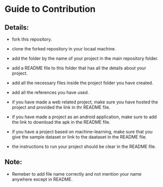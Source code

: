 <h1 align="centre">Guide to Contribution</h1>


Details:
---

- fork this repository.

- clone the forked repository in your locaal machine.

- add the folder by the name of your project in the main repository folder.

- add a README file to this folder that has all the details about your project.

- add all the necessary files inside the project folder you have created.

- add all the references you have used.

- if you have made a web related project, make sure you have hosted the project and provided the link in thr README file.

- if you have made a project as an android application, make sure to add the link to download the apk in the README file.

- if you have a project based on machine-learning, make sure that you give the sample dataset or link to the daataset in the README file.

- the instructions to run your project should be clear in the README file.


Note:
---

- Remeber to add file name correctly and not mention your name anywhere except in README.